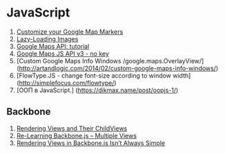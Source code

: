 # JavaScript
1. [Customize your Google Map Markers](http://pepsized.com/customize-your-google-map-markers/)
2. [Lazy-Loading Images](http://www.sitepoint.com/lazy-loading-images-not-really-annoy-users/)
3. [Google Maps API: tutorial](https://habrahabr.ru/post/110460/)
4. [Google Maps JS API v3 - no key](https://developers.google.com/maps/tutorials/#javascript_api_v3)
5. [Custom Google Maps Info Windows /google.maps.OverlayView/] (http://artandlogic.com/2014/02/custom-google-maps-info-windows/)
6. [FlowType.JS - change font-size according to window width] (http://simplefocus.com/flowtype/)
7. [ООП в JavaScript.] (https://dikmax.name/post/oopjs-1/)

## Backbone
1. [Rendering Views and Their ChildViews](http://danialk.github.io/blog/2013/04/07/backbone-tips-rendering-views-and-their-childviews/)
2. [Re-Learning Backbone.js – Multiple Views](http://www.bardev.com/2012/12/24/re-learning-backbone-js-multiple-views/)
3. [Rendering Views in Backbone.js Isn’t Always Simple](https://ianstormtaylor.com/rendering-views-in-backbonejs-isnt-always-simple)
